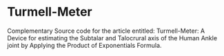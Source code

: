 # Turmell-Meter
Complementary Source code for the article entitled: Turmell-Meter: A Device for estimating the Subtalar and Talocrural axis of the Human Ankle joint by Applying the Product of Exponentials Formula.
